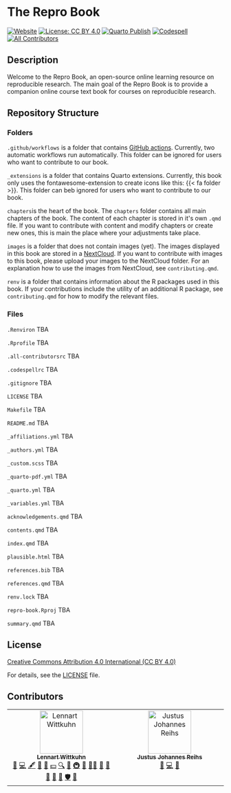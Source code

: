# The Repro Book

[![Website](https://img.shields.io/website?url=https%3A%2F%2Flennartwittkuhn.com%2Frepro-book%2F)](https://lennartwittkuhn.com/repro-book/)
[![License: CC BY 4.0](https://img.shields.io/badge/License-CC_BY_4.0-lightgrey.svg)](https://creativecommons.org/licenses/by/4.0/)
[![Quarto Publish](https://github.com/lnnrtwttkhn/repro-book/actions/workflows/publish.yml/badge.svg)](https://github.com/lnnrtwttkhn/repro-book/actions/workflows/publish.yml)
[![Codespell](https://github.com/lnnrtwttkhn/repro-book/actions/workflows/codespell.yml/badge.svg)](https://github.com/lnnrtwttkhn/repro-book/actions/workflows/codespell.yml)
[![All Contributors](https://img.shields.io/github/all-contributors/projectOwner/projectName?color=ee8449&style=flat-square)](#contributors)

## Description

Welcome to the Repro Book, an open-source online learning resource on reproducible research.
The main goal of the Repro Book is to provide a companion online course text book for courses on reproducible research.

## Repository Structure

### Folders

`.github/workflows` is a folder that contains [GitHub actions](https://github.com/features/actions).
Currently, two automatic workflows run automatically.
This folder can be ignored for users who want to contribute to our book.

`_extensions` is a folder that contains Quarto extensions.
Currently, this book only uses the fontawesome-extension to create icons like this: {{< fa folder >}}.
This folder can beb ignored for users who want to contribute to our book.

`chapters`is the heart of the book.
The `chapters` folder contains all main chapters of the book.
The content of each chapter is stored in it's own `.qmd` file.
If you want to contribute with content and modify chapters or create new ones, this is main the place where your adjustments take place.

`images` is a folder that does not contain images (yet).
The images displayed in this book are stored in a [NextCloud](https://cloud.uni-hamburg.de/s/ifmfPkLJCqTELSC?).
If you want to contribute with images to this book, please upload your images to the NextCloud folder.
For an explanation how to use the images from NextCloud, see `contributing.qmd`.

`renv` is a folder that contains information about the R packages used in this book.
If your contributions include the utility of an additional R package, see `contributing.qmd` for how to modify the relevant files.

### Files

`.Renviron` TBA

`.Rprofile` TBA

`.all-contributorsrc` TBA

`.codespellrc` TBA

`.gitignore` TBA

`LICENSE` TBA

`Makefile` TBA

`README.md` TBA

`_affiliations.yml` TBA

`_authors.yml` TBA

`_custom.scss` TBA

`_quarto-pdf.yml` TBA

`_quarto.yml` TBA

`_variables.yml` TBA

`acknowledgements.qmd` TBA

`contents.qmd` TBA

`index.qmd` TBA

`plausible.html` TBA

`references.bib` TBA

`references.qmd` TBA

`renv.lock` TBA

`repro-book.Rproj` TBA

`summary.qmd` TBA

## License

[Creative Commons Attribution 4.0 International (CC BY 4.0)](https://creativecommons.org/licenses/by/4.0/deed.en)

For details, see the [LICENSE](LICENSE) file.

## Contributors

<!-- ALL-CONTRIBUTORS-LIST:START - Do not remove or modify this section -->
<!-- prettier-ignore-start -->
<!-- markdownlint-disable -->
<table>
  <tbody>
    <tr>
      <td align="center" valign="top" width="14.28%"><a href="https://lennartwittkuhn.com"><img src="https://avatars.githubusercontent.com/u/42233065?v=4?s=100" width="100px;" alt="Lennart Wittkuhn"/><br /><sub><b>Lennart Wittkuhn</b></sub></a><br /><a href="https://github.com/lnnrtwttkhn/repro-book/issues?q=author%3Alnnrtwttkhn" title="Bug reports">🐛</a> <a href="https://github.com/lnnrtwttkhn/repro-book/commits?author=lnnrtwttkhn" title="Code">💻</a> <a href="#content-lnnrtwttkhn" title="Content">🖋</a> <a href="https://github.com/lnnrtwttkhn/repro-book/commits?author=lnnrtwttkhn" title="Documentation">📖</a> <a href="#design-lnnrtwttkhn" title="Design">🎨</a> <a href="#financial-lnnrtwttkhn" title="Financial">💵</a> <a href="#fundingFinding-lnnrtwttkhn" title="Funding Finding">🔍</a> <a href="#ideas-lnnrtwttkhn" title="Ideas, Planning, & Feedback">🤔</a> <a href="#infra-lnnrtwttkhn" title="Infrastructure (Hosting, Build-Tools, etc)">🚇</a> <a href="#maintenance-lnnrtwttkhn" title="Maintenance">🚧</a> <a href="#mentoring-lnnrtwttkhn" title="Mentoring">🧑‍🏫</a> <a href="#projectManagement-lnnrtwttkhn" title="Project Management">📆</a> <a href="#promotion-lnnrtwttkhn" title="Promotion">📣</a> <a href="#question-lnnrtwttkhn" title="Answering Questions">💬</a> <a href="#research-lnnrtwttkhn" title="Research">🔬</a> <a href="https://github.com/lnnrtwttkhn/repro-book/pulls?q=is%3Apr+reviewed-by%3Alnnrtwttkhn" title="Reviewed Pull Requests">👀</a> <a href="#security-lnnrtwttkhn" title="Security">🛡️</a> <a href="#talk-lnnrtwttkhn" title="Talks">📢</a></td>
      <td align="center" valign="top" width="14.28%"><a href="https://github.com/justus-reihs"><img src="https://avatars.githubusercontent.com/u/180428105?v=4?s=100" width="100px;" alt="Justus Johannes Reihs"/><br /><sub><b>Justus Johannes Reihs</b></sub></a><br /><a href="https://github.com/lnnrtwttkhn/repro-book/issues?q=author%3Ajustus-reihs" title="Bug reports">🐛</a> <a href="https://github.com/lnnrtwttkhn/repro-book/commits?author=justus-reihs" title="Code">💻</a> <a href="#ideas-justus-reihs" title="Ideas, Planning, & Feedback">🤔</a></td>
    </tr>
  </tbody>
</table>

<!-- markdownlint-restore -->
<!-- prettier-ignore-end -->

<!-- ALL-CONTRIBUTORS-LIST:END -->

